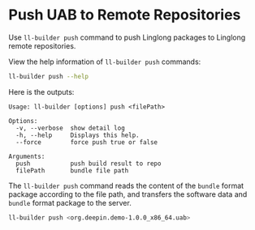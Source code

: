 # Push UAB to Remote Repositories

Use `ll-builder push` command to push Linglong packages to Linglong remote repositories.

View the help information of `ll-builder push` commands:

```bash
ll-builder push --help
```

Here is the outputs:

```text
Usage: ll-builder [options] push <filePath>

Options:
  -v, --verbose  show detail log
  -h, --help     Displays this help.
  --force        force push true or false

Arguments:
  push           push build result to repo
  filePath       bundle file path
```

The `ll-builder push` command reads the content of the `bundle` format package according to the file path, and transfers the software data and `bundle` format package to the server.

```bash
ll-builder push <org.deepin.demo-1.0.0_x86_64.uab>
```
